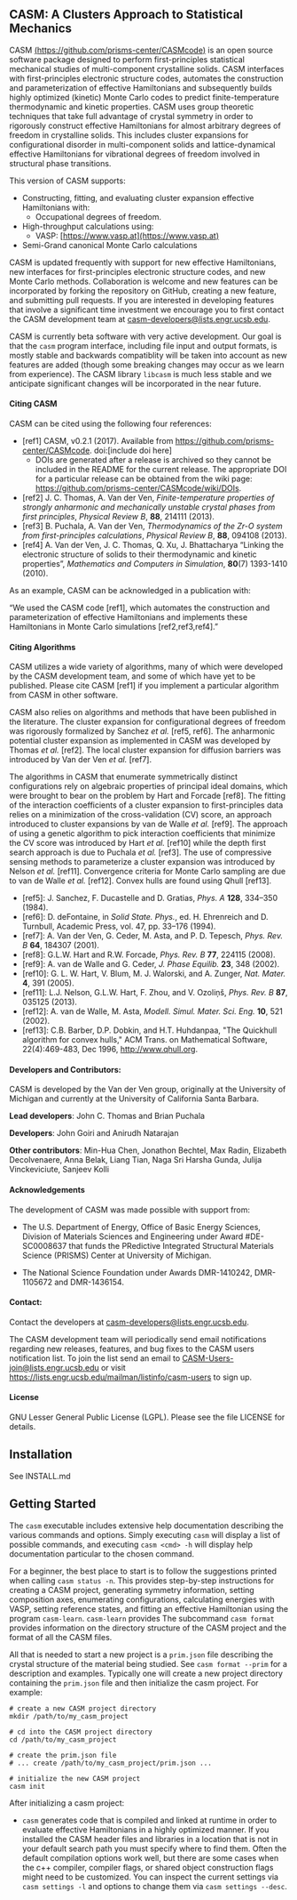 ## CASM: A Clusters Approach to Statistical Mechanics


CASM [(https://github.com/prisms-center/CASMcode)](https://github.com/prisms-center/CASMcode) is an open source software package designed to perform first-principles statistical mechanical studies of multi-component crystalline solids. CASM interfaces with first-principles electronic structure codes, automates the construction and parameterization of effective Hamiltonians and subsequently builds highly optimized (kinetic) Monte Carlo codes to predict finite-temperature thermodynamic and kinetic properties. CASM uses group theoretic techniques that take full advantage of crystal symmetry in order to rigorously construct effective Hamiltonians for almost arbitrary degrees of freedom in crystalline solids. This includes cluster expansions for configurational disorder in multi-component solids and lattice-dynamical effective Hamiltonians for vibrational degrees of freedom involved in structural phase transitions.

This version of CASM supports:

- Constructing, fitting, and evaluating cluster expansion effective Hamiltonians with:
  - Occupational degrees of freedom. 
- High-throughput calculations using:
  - VASP: [https://www.vasp.at](https://www.vasp.at)  
- Semi-Grand canonical Monte Carlo calculations

CASM is updated frequently with support for new effective Hamiltonians, new interfaces for first-principles electronic structure codes, and new Monte Carlo methods. Collaboration is welcome and new features can be incorporated by forking the repository on GitHub, creating a new feature, and submitting pull requests. If you are interested in developing features that involve a significant time investment we encourage you to first contact the CASM development team at <casm-developers@lists.engr.ucsb.edu>.

CASM is currently beta software with very active development. Our goal is that the ``casm`` program interface, including file input and output formats, is mostly stable and backwards compatiblity will be taken into account as new features are added (though some breaking changes may occur as we learn from experience). The CASM library ``libcasm`` is much less stable and we anticipate significant changes will be incorporated in the near future. 

#### Citing CASM

CASM can be cited using the following four references:

- [ref1]        CASM, v0.2.1 (2017). Available from https://github.com/prisms-center/CASMcode. doi:[include doi here]
  - DOIs are generated after a release is archived so they cannot be included in the README for the current release. The appropriate DOI for a particular release can be obtained from the wiki page: <https://github.com/prisms-center/CASMcode/wiki/DOIs>.
- [ref2] 	J. C. Thomas, A. Van der Ven, *Finite-temperature properties of strongly anharmonic and mechanically unstable crystal phases from first principles*, *Physical Review B*, **88**, 214111 (2013).
- [ref3] 	B. Puchala, A. Van der Ven, *Thermodynamics of the Zr-O system from first-principles calculations*, *Physical Review B*, **88**, 094108 (2013).
- [ref4] 	A. Van der Ven, J. C. Thomas, Q. Xu, J. Bhattacharya “Linking the electronic structure of solids to their thermodynamic and kinetic properties”, *Mathematics and Computers in Simulation*, **80**(7) 1393-1410 (2010).

As an example, CASM can be acknowledged in a publication with:

“We used the CASM code [ref1], which automates the construction and parameterization of effective Hamiltonians and implements these Hamiltonians in Monte Carlo simulations [ref2,ref3,ref4].”

#### Citing Algorithms

CASM utilizes a wide variety of algorithms, many of which were developed by the CASM development team, and some of which have yet to be published. Please cite CASM [ref1] if you implement a particular algorithm from CASM in other software. 

CASM also relies on algorithms and methods that have been published in the literature. The cluster expansion for configurational degrees of freedom was rigorously formalized by Sanchez *et al.* [ref5, ref6]. The anharmonic potential cluster expansion as implemented in CASM was developed by Thomas *et al.* [ref2]. The local cluster expansion for diffusion barriers was introduced by Van der Ven *et al.* [ref7]. 

The algorithms in CASM that enumerate symmetrically distinct configurations rely on algebraic properties of principal ideal domains, which were brought to bear on the problem by Hart and Forcade [ref8]. The fitting of the interaction coefficients of a cluster expansion to first-principles data relies on a minimization of the cross-validation (CV) score, an approach introduced to cluster expansions by van de Walle *et al.* [ref9]. The approach of using a genetic algorithm to pick interaction coefficients that minimize the CV score was introduced by Hart *et al.* [ref10] while the depth first search approach is due to Puchala *et al.* [ref3]. The use of compressive sensing methods to parameterize a cluster expansion was introduced by Nelson *et al.* [ref11]. Convergence criteria for Monte Carlo sampling are due to van de Walle *et al.* [ref12]. Convex hulls are found using Qhull [ref13].


- [ref5]: 	J. Sanchez, F. Ducastelle and D. Gratias, *Phys. A* **128**, 334–350 (1984).
- [ref6]: 	D. deFontaine, in *Solid State. Phys.*, ed. H. Ehrenreich and D. Turnbull, Academic Press, vol. 47, pp. 33–176 (1994).
- [ref7]: 	A. Van der Ven, G. Ceder, M. Asta, and P. D. Tepesch, *Phys. Rev. B* **64**, 184307 (2001).
- [ref8]:       G.L.W. Hart and R.W. Forcade, *Phys. Rev. B* **77**, 224115 (2008).
- [ref9]: 	A. van de Walle and G. Ceder, *J. Phase Equilib.* **23**, 348 (2002).
- [ref10]:      G. L. W. Hart, V. Blum, M. J. Walorski, and A. Zunger, *Nat. Mater.* **4**, 391 (2005).
- [ref11]:      L.J. Nelson, G.L.W. Hart, F. Zhou, and V. Ozoliņš, *Phys. Rev. B* **87**, 035125 (2013).
- [ref12]: 	A. van de Walle, M. Asta, *Modell. Simul. Mater. Sci. Eng.* **10**, 521 (2002).
- [ref13]:  C.B. Barber, D.P. Dobkin, and H.T. Huhdanpaa, "The Quickhull algorithm for convex hulls," ACM Trans. on Mathematical Software, 22(4):469-483, Dec 1996, http://www.qhull.org.



#### Developers and Contributors:

CASM is developed by the Van der Ven group, originally at the University of Michigan and currently at the University of California Santa Barbara.

**Lead developers**:  John C. Thomas and Brian Puchala

**Developers**:  John Goiri and Anirudh Natarajan

**Other contributors**: Min-Hua Chen, Jonathon Bechtel, Max Radin, Elizabeth Decolvenaere, Anna Belak, Liang Tian, Naga Sri Harsha Gunda, Julija Vinckeviciute, Sanjeev Kolli

#### Acknowledgements ####

The development of CASM was made possible with support from:

- The U.S. Department of Energy, Office of Basic Energy Sciences, Division of Materials Sciences and Engineering under Award #DE-SC0008637 that funds the PRedictive Integrated Structural Materials Science (PRISMS) Center at University of Michigan.

- The National Science Foundation under Awards DMR-1410242, DMR-1105672 and DMR-1436154.


#### Contact:

Contact the developers at <casm-developers@lists.engr.ucsb.edu>.

The CASM development team will periodically send email notifications regarding new releases,
features, and bug fixes to the CASM users notification list. To join the list send an email to <CASM-Users-join@lists.engr.ucsb.edu> or visit <https://lists.engr.ucsb.edu/mailman/listinfo/casm-users> to sign up.

#### License

GNU Lesser General Public License (LGPL). Please see the file LICENSE for details.


## Installation

See INSTALL.md


## Getting Started

The ``casm`` executable includes extensive help documentation describing the various commands and options. Simply executing ``casm`` will display a list of possible commands, and executing ``casm <cmd> -h`` will display help documentation particular to the chosen command.

For a beginner, the best place to start is to follow the suggestions printed when calling ``casm status -n``.  This provides step-by-step instructions for creating a CASM project, generating symmetry information, setting composition axes, enumerating configurations, calculating energies with VASP, setting reference states, and fitting an effective Hamiltonian using the program ``casm-learn``. ``casm-learn`` provides The subcommand ``casm format`` provides information on the directory structure of the CASM project and the format of all the CASM files.

All that is needed to start a new project is a ``prim.json`` file describing the crystal structure of the material being studied. See ``casm format --prim`` for a description and examples. Typically one will create a new project directory containing the ``prim.json`` file and then initialize the casm project. For example:

    # create a new CASM project directory
    mkdir /path/to/my_casm_project
    
    # cd into the CASM project directory
    cd /path/to/my_casm_project
    
    # create the prim.json file
    # ... create /path/to/my_casm_project/prim.json ...
    
    # initialize the new CASM project
    casm init


After initializing a casm project: 

- ``casm`` generates code that is compiled and linked at runtime in order to evaluate effective Hamiltonians in a highly optimized manner. If you installed the CASM header files and libraries in a location that is not in your default search path you must specify where to find them. Often the default compilation options work well, but there are some cases when the c++ compiler, compiler flags, or shared object construction flags might need to be customized. You can inspect the current settings via ``casm settings -l`` and options to change them via ``casm settings --desc``.





